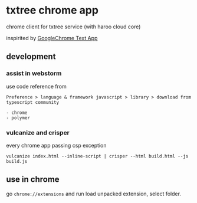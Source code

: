 # txtree chrome app

chrome client for txtree service (with haroo cloud core)

inspirited by [GoogleChrome Text App](https://github.com/GoogleChrome/text-app)

## development

### assist in webstorm

use code reference from 

    Preference > language & framework javascript > library > download from typescript community
    
    - chrome
    - polymer

### vulcanize and crisper

every chrome app passing csp exception

    vulcanize index.html --inline-script | crisper --html build.html --js build.js

## use in chrome

go `chrome://extensions` and run load unpacked extension, select folder.

